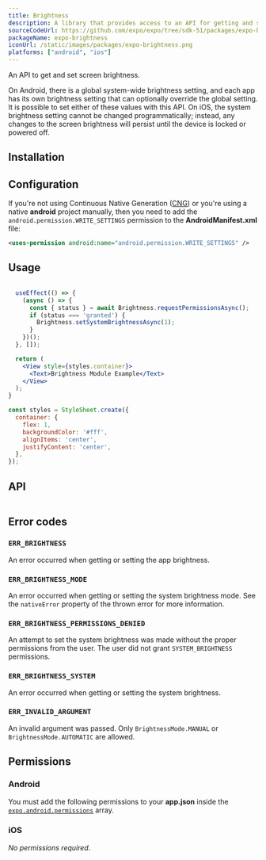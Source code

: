 ```yaml
---
title: Brightness
description: A library that provides access to an API for getting and setting the screen brightness.
sourceCodeUrl: https://github.com/expo/expo/tree/sdk-51/packages/expo-brightness
packageName: expo-brightness
iconUrl: /static/images/packages/expo-brightness.png
platforms: ["android", "ios"]
---
```


An API to get and set screen brightness.

On Android, there is a global system-wide brightness setting, and each app has its own brightness setting that can optionally override the global setting. It is possible to set either of these values with this API. On iOS, the system brightness setting cannot be changed programmatically; instead, any changes to the screen brightness will persist until the device is locked or powered off.

## Installation

## Configuration

If you're not using Continuous Native Generation ([CNG](/workflow/continuous-native-generation/)) or you're using a native **android** project manually, then you need to add the `android.permission.WRITE_SETTINGS` permission to the **AndroidManifest.xml** file:

```xml android/app/src/main/AndroidManifest.xml
<uses-permission android:name="android.permission.WRITE_SETTINGS" />
```

## Usage

```jsx

  useEffect(() => {
    (async () => {
      const { status } = await Brightness.requestPermissionsAsync();
      if (status === 'granted') {
        Brightness.setSystemBrightnessAsync(1);
      }
    })();
  }, []);

  return (
    <View style={styles.container}>
      <Text>Brightness Module Example</Text>
    </View>
  );
}

const styles = StyleSheet.create({
  container: {
    flex: 1,
    backgroundColor: '#fff',
    alignItems: 'center',
    justifyContent: 'center',
  },
});
```

## API

```js

```

## Error codes

### `ERR_BRIGHTNESS`

An error occurred when getting or setting the app brightness.

### `ERR_BRIGHTNESS_MODE`

An error occurred when getting or setting the system brightness mode. See the `nativeError` property of the thrown error for more information.

### `ERR_BRIGHTNESS_PERMISSIONS_DENIED`

An attempt to set the system brightness was made without the proper permissions from the user. The user did not grant `SYSTEM_BRIGHTNESS` permissions.

### `ERR_BRIGHTNESS_SYSTEM`

An error occurred when getting or setting the system brightness.

### `ERR_INVALID_ARGUMENT`

An invalid argument was passed. Only `BrightnessMode.MANUAL` or `BrightnessMode.AUTOMATIC` are allowed.

## Permissions

### Android

You must add the following permissions to your **app.json** inside the [`expo.android.permissions`](../config/app/#permissions) array.

### iOS

_No permissions required_.